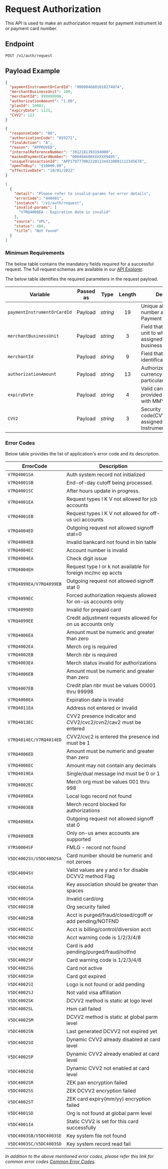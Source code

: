 # Request Authorization

This API is used to make an authorization request for payment instrument Id or payment card number.

## Endpoint

`POST /v1/auth/request`

## Payload Example

<!--
type: tab
titles: Request, Response, Error
-->

```json
{
  "paymentInstrumentOrCardId": "0009846801010274074",
  "merchantBusinessUnit": 100,
  "merchantId": 999999998,
  "authorizationAmount": "1.00",
  "planId": 10001,
  "expiryDate": 1123,
  "CVV2": 123
}
```

<!--
type: tab
-->

```json
{
  "responseCode": "00",
  "authorizationCode": "055271",
  "finalAction": "A",
  "reason": "APPROVED",
  "internalReferenceNumber": "3912181393194000",
  "maskedPaymentCardNumber": "000484680XXXXXX9405",
  "uniqueTransactionId": "APP17977700222011344330001112345678",
  "openToBuy": "$10000.00",
  "effectiveDate": "10/01/2022"
}
```

<!--
type: tab
-->

```json
[
  {
    "detail": "Please refer to invalid-params for error details",
    "errorCode": "440401",
    "instance": "/v1/auth/request",
    "invalid-params": [
      "V7RQ4008EA : Expiration date is invalid"
    ],
    "source": "VPL",
    "status": 404,
    "title": "Not found"
  }
]
```

<!-- type: tab-end -->

### Minimum Requirements

The below table contains the mandatory fields required for a successful request. The full request schemas are available in our [API Explorer](../api/?type=post&path=/v1/auth/request).

The below table identifies the required parameters in the request payload.

| Variable | Passed as | Type | Length | Description/Values |
| -------- | :-------: | :--: | :------------: | ------------------ |
| `paymentInstrumentOrCardId` | Payload | *string* | 19 | Unique alternate identification number associated with Payment Card Number. |
| `merchantBusinessUnit` | Payload | *string* | 3 | Field that identifies the business unit to which the store is assigned. The values for the business unit are 1–998. |
| `merchantId` | Payload | *string* | 9 | Field that identifies the store identification number. |
| `authorizationAmount` | Payload | *string* | 13 | Authorized sales amount in the currency accepted by the particular merchant. |
| `expiryDate` | Payload | *string* | 4 | Valid card expire date should be provided which is of 4 character with MMYY format. |
| `CVV2` | Payload | *string* | 3 | Security code(CVV2/CVC2/CAV2/CVN2) assigned to the payment Instrument id. |

### Error Codes

Below table provides the list of application's error code and its description.

| ErrorCode |  Description |
| --------  | ------------------ |
| `V7RQ4001SA` | Auth system record not initialized |
| `V7RQ4001SB` | End-of-day cutoff being processed. |
| `V7RQ4001SC` | After hours update in progress. |
| `V7RQ4001EA` | Request types I K V not allowed for jcb accounts |
| `V7RQ4001EB` | Request types I K V not allowed for off-us uci accounts |  
| `V7RQ4004ED` | Outgoing request not allowed signoff stat=0 |
| `V7RQ4004EB` | Invalid bankcard  not found in bin table |  
| `V7RQ4004EC` | Account number is invalid |
| `V7RQ4004EA` | Check digit issue |
| `V7RQ4004EH` | Request type I or k not available for foreign mc/mc ep accts |
| `V7RQ4099EA/V7RQ4099EB` | Outgoing request not allowed signoff stat 0 |
| `V7RQ4099EC` | Forced authorization requests allowed for on-us accounts only |
| `V7RQ4099ED` | Invalid for prepaid card |
| `V7RQ4099EE` | Credit adjustment requests allowed for on us accounts only |
| `V7RQ4006EA` | Amount must be numeric and greater than zero |
| `V7RQ4002EA` | Merch org is required |  
| `V7RQ4002EB` | Merch nbr is required |  
| `V7RQ4003EA` | Merch status invalid for authorizations |
| `V7RQ4006EB` | Amount must be numeric and greater than zero |
| `V7RQ4007EB` | Credit plan nbr must be values 00001 thru 99998 |
| `V7RQ4008EA` | Expiration date is invalid |
| `V7RQ4011EA` | Address not entered or invalid |
| `V7RQ4013EC` | CVV2 presence indicator and CVV2/cvc2/cvn2/cav2 must be entered |  
| `V7RQ4014EC/V7RQ4014ED` | CVV2/cvc2 is entered the presence ind must be 1 |  
| `V7RQ4006ED` | Amount must be numeric and greater than zero |
| `V7RQ4006EC` | Amount may not contain any decimals |
| `V7RQ4019EA` | Single/dual message ind must be 0 or 1 |
| `V7RQ4002EC` | Merch org must be values 001 thru 998 |
| `V7RQ4098EA` | Local logo record not found |
| `V7RQ4003EB` | Merch record blocked for authorizations |
| `V7RQ4098EA` | Outgoing request not allowed signoff stat 0 |
| `V7RQ4098EB` | Only on-us amex accounts are supported |
| `V7RS0004SF` | FMLG - record not found |
| `V5DC4002SV/V5DC4002SA` | Card number should be numeric and not zeroes |
| `V5DC4004SV` | Valid values are y and n for disable DCVV2 method Flag |
| `V5DC4003SA` | Key association should be greater than spaces |
| `V5DC4001SA` | Invalid card/org |
| `V5DC4001SB` | Org security failed |
| `V5DC4002SB` | Acct is purged/fraud/closed/cgoff or add pending/NOTFND |
| `V5DC4002SC` | Acct is billing/control/diversion acct |
| `V5DC4002SD` | Acct warning code is 1/2/3/4/8 |
| `V5DC4002SE` | Card is add pending/purged/fraud/notfnd |
| `V5DC4002SF` | Card warning code is 1/2/3/4/8 |
| `V5DC4002SG` | Card not active |
| `V5DC4002SH` | Card got expired |
| `V5DC4002SI` | Logo is not found or add pending |
| `V5DC4002SJ` | Not valid visa affiliation |
| `V5DC4002SK` | DCVV2 method is static at logo level |
| `V5DC4002SL` | Hsm call failed |
| `V5DC4002SM` | DCVV2 method is static at global parm level |  
| `V5DC4002SN` | Last generated DCVV2 not expired yet |
| `V5DC4002SO` | Dynamic CVV2 already disabled at card level |  
| `V5DC4002SP` | Dynamic CVV2 already enabled at card level |
| `V5DC4002SQ` | Dynamic CVV2 not enabled at card level |
| `V5DC4002SR` | ZEK pan encryption failed |
| `V5DC4002SS` | ZEK DCVV2 encryption failed |
| `V5DC4002ST` | ZEK card expiry(mm/yy) encryption failed |  
| `V5DC4001SD` | Org is not found at global parm level |
| `V5DC4001IA` | Static CVV2 is set for this card successfully |
| `V5DC4003SB/V5DC4003SE` | Key system file not found |
| `V5DC4003SC/V5DC4003SD` | Key system record read fail |

*In addition to the above mentioned error codes, please refer this link for common error codes [Common Error Codes](?path=docs/Common_Error_Code.md).*

